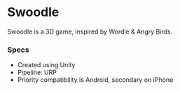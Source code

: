 # Swoodle
Swoodle is a 3D game, inspired by Wordle & Angry Birds.

### Specs
- Created using Unity
- Pipeline: URP
- Priority compatibility is Android, secondary on iPhone
